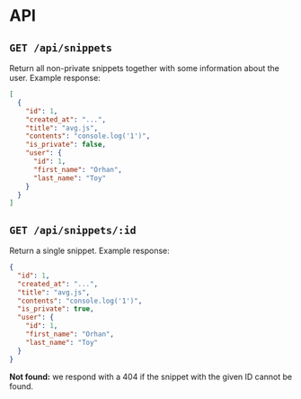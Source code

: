 # API

## `GET /api/snippets`

Return all non-private snippets together with some information about the user. Example response:

```json
[
  {
    "id": 1,
    "created_at": "...",
    "title": "avg.js",
    "contents": "console.log('1')",
    "is_private": false,
    "user": {
      "id": 1,
      "first_name": "Orhan",
      "last_name": "Toy"
    }
  }
]
```

## `GET /api/snippets/:id`

Return a single snippet. Example response:

```json
{
  "id": 1,
  "created_at": "...",
  "title": "avg.js",
  "contents": "console.log('1')",
  "is_private": true,
  "user": {
    "id": 1,
    "first_name": "Orhan",
    "last_name": "Toy"
  }
}
```

**Not found:** we respond with a 404 if the snippet with the given ID cannot be found.

